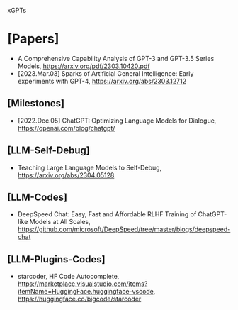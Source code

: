 xGPTs

# [Papers]
+ A Comprehensive Capability Analysis of GPT-3 and GPT-3.5 Series Models, https://arxiv.org/pdf/2303.10420.pdf
+ [2023.Mar.03] Sparks of Artificial General Intelligence: Early experiments with GPT-4, https://arxiv.org/abs/2303.12712

## [Milestones]
+ [2022.Dec.05] ChatGPT: Optimizing Language Models for Dialogue, https://openai.com/blog/chatgpt/

## [LLM-Self-Debug]
+ Teaching Large Language Models to Self-Debug, https://arxiv.org/abs/2304.05128

## [LLM-Codes]
+ DeepSpeed Chat: Easy, Fast and Affordable RLHF Training of ChatGPT-like Models at All Scales, https://github.com/microsoft/DeepSpeed/tree/master/blogs/deepspeed-chat

## [LLM-Plugins-Codes]
+ starcoder, HF Code Autocomplete, https://marketplace.visualstudio.com/items?itemName=HuggingFace.huggingface-vscode, https://huggingface.co/bigcode/starcoder
